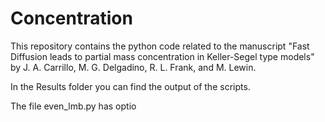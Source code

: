 # Concentration

This repository contains the python code related to the manuscript "Fast Diffusion leads to partial mass concentration in Keller-Segel type models" by J. A. Carrillo, M. G. Delgadino, R. L. Frank, and M. Lewin.

In the Results folder you can find the output of the scripts.

The file even_lmb.py has optio
